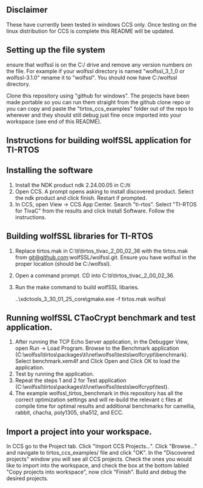 Disclaimer
---------------------------------------------------------
These have currently been tested in windows CCS only. Once testing on the linux distribution for CCS is complete this README will be updated.

Setting up the file system
---------------------------------------------------------
ensure that wolfssl is on the C:/ drive and remove any version numbers on the file. For example if your wolfssl directory is named "wolfssl_3_1_0 or wolfssl-3.1.0" rename it to "wolfssl". You should now have C:/wolfssl directory.

Clone this repository using "github for windows". The projects have been made portable so you can run them straight from the github clone repo or you can copy and paste the "tirtos_ccs_examples" folder out of the repo to wherever and 
they should still debug just fine once imported into your workspace (see end of this README).

Instructions for building wolfSSL application for TI-RTOS
---------------------------------------------------------

Installing the software
-----------------------
1. Install the NDK product ndk 2.24.00.05 in C:/ti
2. Open CCS. A prompt opens asking to install discovered product. Select the ndk product and click finish. Restart if prompted.
3. In CCS, open View -> CCS App Center. Search "ti-rtos". Select "TI-RTOS for TivaC" from the results and click Install Software. Follow the instructions.


Building wolfSSL libraries for TI-RTOS
-------------------------------------
1. Replace tirtos.mak in C:\ti\tirtos_tivac_2_00_02_36 with the tirtos.mak from git@github.com:wolfSSL/wolfssl.git. Ensure you have wolfssl in the proper location (should be C:/wolfssl).
2. Open a command prompt. CD into C:\ti\tirtos_tivac_2_00_02_36.
3. Run the make command to build wolfSSL libaries.
    
   ..\xdctools_3_30_01_25_core\gmake.exe -f tirtos.mak wolfssl

Running wolfSSL CTaoCrypt benchmark and test application.
--------------------------------------------------------
1. After running the TCP Echo Server application, in the Debugger View, open Run -> Load Program. Browse to the Benchmark application (C:\wolfssl\tirtos\packages\ti\net\wolfssl\tests\wolfcrypt\benchmark). Select benchmark.xem4f and Click Open and Click OK to load the application.
2. Test by running the application.
3. Repeat the steps 1 and 2 for Test application (C:\wolfssl\tirtos\packages\ti\net\wolfssl\tests\wolfcrypt\test).
4. The example wolfssl_tirtos_benchmark in this repository has all the correct optimization settings and will re-build the relevant c files at compile time for optimal results and additional benchmarks for camellia, rabbit, chacha, poly1305, sha512, and ECC.

Import a project into your workspace.
--------------------------------------------------------
In CCS go to the Project tab. Click "Import CCS Projects...". 
Click "Browse..." and navigate to tirtos_ccs_examples/ file and click "OK". In the "Discovered projects" window you will see all CCS projects. Check the ones you would like to import into the workspace, and check the box at the bottom labled "Copy projects into workspace", now click "Finish". Build and debug the desired projects. 
